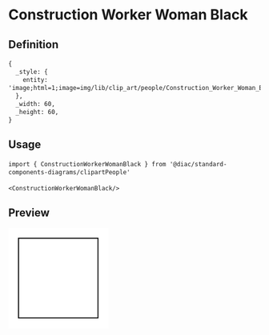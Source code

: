 # Construction Worker Woman Black

## Definition

```
{
  _style: { 
    entity: 'image;html=1;image=img/lib/clip_art/people/Construction_Worker_Woman_Black_128x128.pngstrokeColor=none;',
  },
  _width: 60,
  _height: 60,
}
```

## Usage

```
import { ConstructionWorkerWomanBlack } from '@diac/standard-components-diagrams/clipartPeople'

<ConstructionWorkerWomanBlack/>
```

## Preview

<img src="./construction-worker-woman-black.png" width="200"/>

